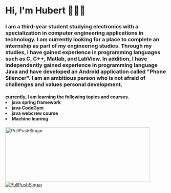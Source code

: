 
### <h1 align="left"> Hi, I'm Hubert 🚨🚨🚨</h1>
<h3 align="left">I am a third-year student studying electronics with a specialization in computer engineering applications in technology. I am currently looking for a place to complete an internship as part of my engineering studies. Through my studies, I have gained experience in programming languages such as C, C++, Matlab, and LabView. In addition, I have independently gained experience in programming language Java and have developed an Android application called "Phone Silencer". I am an ambitious person who is not afraid of challenges and values personal development.</h3>

<h4 align="left">  
 currently, I am learning the following topics and courses.

  <ll>
  <li>java spring framework</li>
  <li>java CodeGym </li>
  <li>java webcrew course</li>
  <li> Machine learinig </li>
</ll>


</h4>
<a href="https://github.com/PullPushSingar">
<img width=450 height=170 align="center" alt="PullPushSingar" src="https://github-readme-stats.vercel.app/api?username=PullPushSingar&theme=tokyonight&show_icons=true&bg_color=0D1117&hide_border=true&count_private=true" />
</a><br/>
<a href="https://github.com/PullPushSingar">
<img align="center" alt="PullPushSingar" src="https://github-readme-stats-sigma-five.vercel.app/api/top-langs/?username=PullPushSingar&layout=compact$langs_count=4&theme=tokyonight&bg_color=0D1117&hide_border=true&count_private=true" />
</a>

